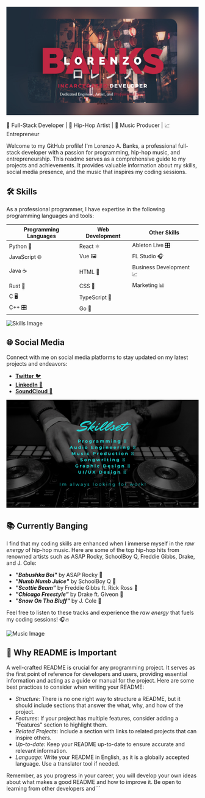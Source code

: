 ![Lorenzo A. Banks' GitHub Banner](https://github.com/KMastroluca/KMastroluca/blob/main/assets/images/github-header.png)

🚀 Full-Stack Developer | 🎵 Hip-Hop Artist | 🎹 Music Producer | 📈 Entrepreneur

Welcome to my GitHub profile! I'm Lorenzo A. Banks, a professional full-stack developer with a passion for programming, hip-hop music, and entrepreneurship. This readme serves as a comprehensive guide to my projects and achievements. It provides valuable information about my skills, social media presence, and the music that inspires my coding sessions.

## 🛠 Skills

As a professional programmer, I have expertise in the following programming languages and tools:

| Programming Languages | Web Development | Other Skills             |
|-----------------------|-----------------|--------------------------|
| Python 🐍             | React ⚛️       | Ableton Live 🎛️          |
| JavaScript 🌐         | Vue 🖼️         | FL Studio 🎧             |
| Java ☕               | HTML 📄        | Business Development 📈  |
| Rust 🦀               | CSS 🎨         | Marketing 📊             |
| C 🖥️                  | TypeScript 📘  |                           |
| C++ 🎛️                | Go 🚦           |                           |

![Skills Image]()

## 🌐 Social Media

Connect with me on social media platforms to stay updated on my latest projects and endeavors:

- [**Twitter** 🐦](your-twitter-url)
- [**LinkedIn** 💼](your-linkedin-url)
- [**SoundCloud** 🎵](your-soundcloud-url)

![Social Media Image](https://github.com/KMastroluca/KMastroluca/blob/main/assets/images/github-skillset.png)

## 📚 Currently Banging

I find that my coding skills are enhanced when I immerse myself in the *raw energy* of hip-hop music. Here are some of the top hip-hop hits from renowned artists such as ASAP Rocky, SchoolBoy Q, Freddie Gibbs, Drake, and J. Cole:

- ***"Babushka Boi"*** by ASAP Rocky 🎵
- ***"Numb Numb Juice"*** by SchoolBoy Q 🎵
- ***"Scottie Beam"*** by Freddie Gibbs ft. Rick Ross 🎵
- ***"Chicago Freestyle"*** by Drake ft. Giveon 🎵
- ***"Snow On Tha Bluff"*** by J. Cole 🎵

Feel free to listen to these tracks and experience the *raw energy* that fuels my coding sessions! 🎧🔥

![Music Image]()

## 📝 Why README is Important

A well-crafted README is crucial for any programming project. It serves as the first point of reference for developers and users, providing essential information and acting as a guide or manual for the project. Here are some best practices to consider when writing your README:

- *Structure*: There is no one right way to structure a README, but it should include sections that answer the what, why, and how of the project.
- *Features*: If your project has multiple features, consider adding a "Features" section to highlight them.
- *Related Projects*: Include a section with links to related projects that can inspire others.
- *Up-to-date*: Keep your README up-to-date to ensure accurate and relevant information.
- *Language*: Write your README in English, as it is a globally accepted language. Use a translator tool if needed.

Remember, as you progress in your career, you will develop your own ideas about what makes a good README and how to improve it. Be open to learning from other developers and```
